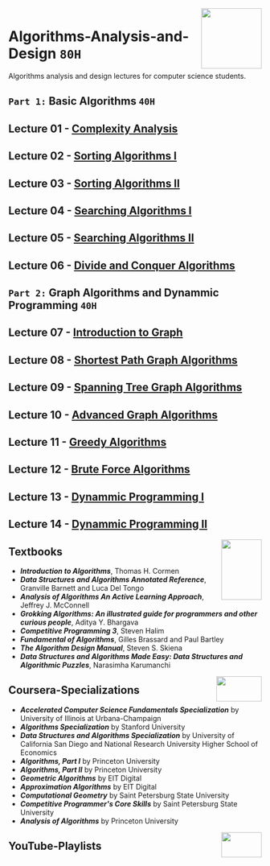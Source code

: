 <img align="right" width="120" height="120" src="https://github.com/cs-MohamedAyman/Computer-Science-Textbooks/blob/master/logos/algorithms.jpg">

# Algorithms-Analysis-and-Design `80H`
Algorithms analysis and design lectures for computer science students.

## `Part 1:` Basic Algorithms `40H`

## Lecture 01 - [Complexity Analysis](https://github.com/cs-MohamedAyman/Algorithms/tree/master/Lecture-01-Complexity-Analysis)
## Lecture 02 - [Sorting Algorithms I](https://github.com/cs-MohamedAyman/Algorithms/tree/master/Lecture-02-Sorting-Algorithms-I)
## Lecture 03 - [Sorting Algorithms II](https://github.com/cs-MohamedAyman/Algorithms/tree/master/Lecture-03-Sorting-Algorithms-II)
## Lecture 04 - [Searching Algorithms I](https://github.com/cs-MohamedAyman/Algorithms/tree/master/Lecture-04-Searching-Algorithms-I)
## Lecture 05 - [Searching Algorithms II](https://github.com/cs-MohamedAyman/Algorithms/tree/master/Lecture-05-Searching-Algorithms-II)
## Lecture 06 - [Divide and Conquer Algorithms](https://github.com/cs-MohamedAyman/Algorithms/tree/master/Lecture-06-Divide-and-Conquer-Algorithms)

## `Part 2:` Graph Algorithms and Dynammic Programming `40H`

## Lecture 07 - [Introduction to Graph](https://github.com/cs-MohamedAyman/Algorithms/tree/master/Lecture-07-Introduction-to-Graph)
## Lecture 08 - [Shortest Path Graph Algorithms](https://github.com/cs-MohamedAyman/Algorithms/tree/master/Lecture-08-Shortest-Path-Algorithms)
## Lecture 09 - [Spanning Tree Graph Algorithms](https://github.com/cs-MohamedAyman/Algorithms/tree/master/Lecture-09-Spanning-Tree-Algorithms)
## Lecture 10 - [Advanced Graph Algorithms](https://github.com/cs-MohamedAyman/Algorithms/tree/master/Lecture-10-Advanced-Graph-Algorithms)
## Lecture 11 - [Greedy Algorithms](https://github.com/cs-MohamedAyman/Algorithms/tree/master/Lecture-11-Greedy-Algorithms)
## Lecture 12 - [Brute Force Algorithms](https://github.com/cs-MohamedAyman/Algorithms/tree/master/Lecture-12-Brute-Force-Algorithms)
## Lecture 13 - [Dynammic Programming I](https://github.com/cs-MohamedAyman/Algorithms/tree/master/Lecture-13-Dynamic-Programming-I)
## Lecture 14 - [Dynammic Programming II](https://github.com/cs-MohamedAyman/Algorithms/tree/master/Lecture-14-Dynamic-Programming-II)

<img align="right" width="80" height="120" src="https://github.com/cs-MohamedAyman/Computer-Science-Textbooks/blob/master/logos/textbooks.jpg">

## Textbooks

* ***Introduction to Algorithms***, Thomas H. Cormen
* ***Data Structures and Algorithms Annotated Reference***, Granville Barnett and Luca Del Tongo
* ***Analysis of Algorithms An Active Learning Approach***, Jeffrey J. McConnell
* ***Grokking Algorithms: An illustrated guide for programmers and other curious people***, Aditya Y. Bhargava
* ***Competitive Programming 3***, Steven Halim
* ***Fundamental of Algorithms***, Gilles Brassard and Paul Bartley
* ***The Algorithm Design Manual***, Steven S. Skiena
* ***Data Structures and Algorithms Made Easy: Data Structures and Algorithmic Puzzles***, Narasimha Karumanchi

<img align="right" width="90" height="50" src="https://github.com/cs-MohamedAyman/Coursera-Specializations/blob/master/organizations-logos/coursera.jpg">

## Coursera-Specializations

* ***Accelerated Computer Science Fundamentals Specialization*** by University of Illinois at Urbana-Champaign
* ***Algorithms Specialization*** by Stanford University
* ***Data Structures and Algorithms Specialization*** by University of California San Diego and National Research University Higher School of Economics
* ***Algorithms, Part I*** by Princeton University
* ***Algorithms, Part II*** by Princeton University
* ***Geometric Algorithms*** by EIT Digital
* ***Approximation Algorithms*** by EIT Digital
* ***Computational Geometry*** by Saint Petersburg State University
* ***Competitive Programmer's Core Skills*** by Saint Petersburg State University
* ***Analysis of Algorithms*** by Princeton University

<img align="right" width="80" height="50" src="https://github.com/cs-MohamedAyman/YouTube-Playlists/blob/master/organizations-logos/youtube.jpg">

## YouTube-Playlists
